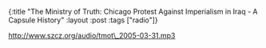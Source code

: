 {:title "The Ministry of Truth: Chicago Protest Against Imperialism in Iraq - A Capsule History"
:layout :post
:tags  ["radio"]}

<http://www.szcz.org/audio/tmot\_2005-03-31.mp3>

